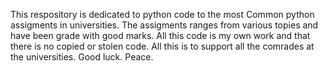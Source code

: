 This respository is dedicated to python code to the most Common python assigments in universities. The assigments ranges from various topies and have been grade with good marks. 
All this code is my own work and that there is no copied or stolen code. All this is to support all the comrades at the universities. Good luck. Peace.
